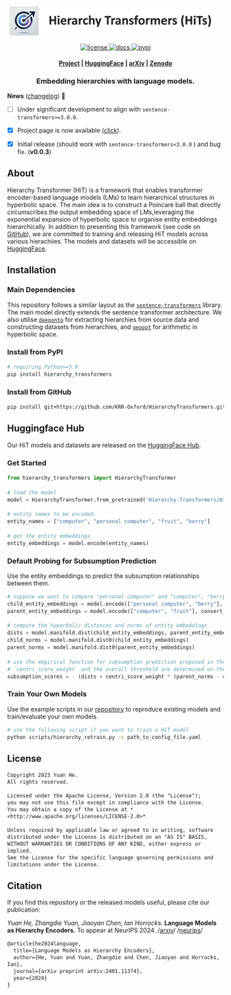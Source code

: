 <!---
Copyright 2023 Yuan He. All rights reserved.

Licensed under the Apache License, Version 2.0 (the "License");
you may not use this file except in compliance with the License.
You may obtain a copy of the License at

    http://www.apache.org/licenses/LICENSE-2.0

Unless required by applicable law or agreed to in writing, software
distributed under the License is distributed on an "AS IS" BASIS,
WITHOUT WARRANTIES OR CONDITIONS OF ANY KIND, either express or implied.
See the License for the specific language governing permissions and
limitations under the License.
-->


<p align="center">
    <a href="https://krr-oxford.github.io/HierarchyTransformers/">
        <img alt="license" src="docs/assets/images/hit_logo+title.png" style="height: 5em;">
    </a>
</p>

<p align="center">
    <a href="https://github.com/KRR-Oxford/HierarchyTransformers/blob/main/LICENSE">
        <img alt="license" src="https://img.shields.io/github/license/KRR-Oxford/HierarchyTransformers">
    </a>
    <a href="https://huggingface.co/Hierarchy-Transformers">
        <img alt="docs" src="https://img.shields.io/badge/website-online-informational">
    </a>
    <a href="https://pypi.org/project/hierarchy_transformers/">
        <img alt="pypi" src="https://img.shields.io/pypi/v/hierarchy_transformers">
    </a>
</p>

<h4 align="center">
    <p>
        <a href="https://krr-oxford.github.io/HierarchyTransformers/">Project</a> |
        <a href="https://huggingface.co/Hierarchy-Transformers">HuggingFace</a> |
        <a href="https://arxiv.org/abs/2401.11374">arXiv</a> |
        <a href="https://doi.org/10.5281/zenodo.10511042">Zenodo</a>
    </p>
</h4>

<h3 align="center">
    <p>Embedding hierarchies with language models.</p>
</h3>

**News** ([changelog](docs/changelog.md)) :newspaper:

- [ ] Under significant development to align with `sentence-transformers>=3.0.0`.
- [X] Project page is now available ([click](https://krr-oxford.github.io/HierarchyTransformers/)).
- [X] Initial release (should work with `sentence-transformers<3.0.0` ) and bug fix. (**v0.0.3**)


## About

Hierarchy Transformer (HiT) is a framework that enables transformer encoder-based language models (LMs) to learn hierarchical structures in hyperbolic space. The main idea is to construct a Poincaré ball that directly circumscribes the output embedding space of LMs,leveraging the exponential expansion of hyperbolic space to organise entity embeddings hierarchically. In addition to presenting this framework (see code on [GitHub](https://github.com/KRR-Oxford/HierarchyTransformers)), we are committed to training and releasing HiT models across various hierachiies. The models and datasets will be accessible on [HuggingFace](https://huggingface.co/Hierarchy-Transformers/).

## Installation

### Main Dependencies

This repository follows a similar layout as the [`sentence-transformers`](https://www.sbert.net/index.html) library. The main model directly extends the sentence transformer architecture. We also utilise [`deeponto`](https://krr-oxford.github.io/DeepOnto/) for extracting hierarchies from source data and constructing datasets from hierarchies, and [`geoopt`](https://geoopt.readthedocs.io/en/latest/index.html) for arithmetic in hyperbolic space.

### Install from PyPI

```bash
# requiring Python>=3.8
pip install hierarchy_transformers
```

### Install from GitHub

```bash
pip install git+https://github.com/KRR-Oxford/HierarchyTransformers.git
```

## Huggingface Hub

Our HiT models and datasets are released on the [HuggingFace Hub](https://huggingface.co/Hierarchy-Transformers). 

### Get Started

```python
from hierarchy_transformers import HierarchyTransformer

# load the model
model = HierarchyTransformer.from_pretrained('Hierarchy-Transformers/HiT-MiniLM-L12-WordNetNoun')

# entity names to be encoded.
entity_names = ["computer", "personal computer", "fruit", "berry"]

# get the entity embeddings
entity_embeddings = model.encode(entity_names)
```

### Default Probing for Subsumption Prediction

Use the entity embeddings to predict the subsumption relationships between them.

```python
# suppose we want to compare "personal computer" and "computer", "berry" and "fruit"
child_entity_embeddings = model.encode(["personal computer", "berry"], convert_to_tensor=True)
parent_entity_embeddings = model.encode(["computer", "fruit"], convert_to_tensor=True)

# compute the hyperbolic distances and norms of entity embeddings
dists = model.manifold.dist(child_entity_embeddings, parent_entity_embeddings)
child_norms = model.manifold.dist0(child_entity_embeddings)
parent_norms = model.manifold.dist0(parent_entity_embeddings)

# use the empirical function for subsumption prediction proposed in the paper
# `centri_score_weight` and the overall threshold are determined on the validation set
subsumption_scores = - (dists + centri_score_weight * (parent_norms - child_norms))
```

### Train Your Own Models

Use the example scripts in our [repository](https://github.com/KRR-Oxford/HierarchyTransformers/tree/main/scripts) to reproduce existing models and train/evaluate your own models. 

```bash
# use the following script if you want to train a HiT model
python scripts/hierarchy_retrain.py -c path_to_config_file.yaml
```

## License



    Copyright 2023 Yuan He.
    All rights reserved.

    Licensed under the Apache License, Version 2.0 (the "License");
    you may not use this file except in compliance with the License.
    You may obtain a copy of the License at *<http://www.apache.org/licenses/LICENSE-2.0>*

    Unless required by applicable law or agreed to in writing, software
    distributed under the License is distributed on an "AS IS" BASIS,
    WITHOUT WARRANTIES OR CONDITIONS OF ANY KIND, either express or implied.
    See the License for the specific language governing permissions and
    limitations under the License.

## Citation

If you find this repository or the released models useful, please cite our publication:

*Yuan He, Zhangdie Yuan, Jiaoyan Chen, Ian Horrocks.* **Language Models as Hierarchy Encoders.** To appear at NeurIPS 2024. /[arxiv](https://arxiv.org/abs/2401.11374)/ /[neurips](https://neurips.cc/virtual/2024/poster/95913)/

```
@article{he2024language,
  title={Language Models as Hierarchy Encoders},
  author={He, Yuan and Yuan, Zhangdie and Chen, Jiaoyan and Horrocks, Ian},
  journal={arXiv preprint arXiv:2401.11374},
  year={2024}
}
```
